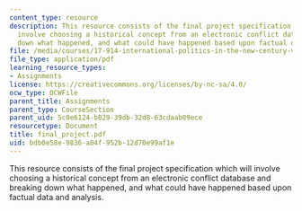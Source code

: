 ```yaml
---
content_type: resource
description: This resource consists of the final project specification which will
  involve choosing a historical concept from an electronic conflict database and breaking
  down what happened, and what could have happened based upon factual data and analysis.
file: /media/courses/17-914-international-politics-in-the-new-century-via-simulation-interactive-gaming-and-edutainment-january-iap-2005/bdb0e58e9836a04f952b12d70e99af1e_final_project.pdf
file_type: application/pdf
learning_resource_types:
- Assignments
license: https://creativecommons.org/licenses/by-nc-sa/4.0/
ocw_type: OCWFile
parent_title: Assignments
parent_type: CourseSection
parent_uid: 5c0e6124-b029-39db-32d8-63cdaab09ece
resourcetype: Document
title: final_project.pdf
uid: bdb0e58e-9836-a04f-952b-12d70e99af1e
---
```

This resource consists of the final project specification which will involve choosing a historical concept from an electronic conflict database and breaking down what happened, and what could have happened based upon factual data and analysis.